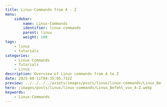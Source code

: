 ```yaml
---
title: Linux-Commands from A - Z
menu:
    sidebar:
        name: Linux-Commands
        identifier: linux-commands
        parent: linux
        weight: 100
tags:
    - linux
    - tutorials
categories:
    - Linux-Commands
    - Tutorials
    - Linux
description: Overview of Linux commands from A to Z
date: 2025-08-11T04:35:05.732Z
preview: ../../../../assets/images/posts/linux/linux-commands/Linux_Befehl_von_A-Z.webp
hero: /images/posts/linux/linux-commands/Linux_Befehl_von_A-Z.webp
keywords:
    - Linux-Commands
---
```

